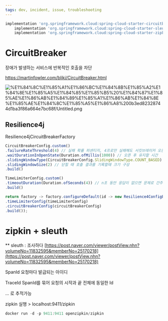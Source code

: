 ```yaml
---
tags: dev, incident, issue, troubleshooting
---
```


```jsx
implementation 'org.springframework.cloud:spring-cloud-starter-circuitbreaker-resilience4j'
	implementation 'org.springframework.cloud:spring-cloud-starter-sleuth'
	implementation 'org.springframework.cloud:spring-cloud-starter-zipkin:2.2.3.RELEASE'
```

# CircuitBreaker

장애가 발생하는 서비스에 반복적인 호출을 차단

https://martinfowler.com/bliki/CircuitBreaker.html

![%E1%84%8C%E1%85%A1%E1%86%BC%E1%84%8B%E1%85%A2%E1%84%8E%E1%85%A5%E1%84%85%E1%85%B5%20%E1%84%87%E1%85%AE%E1%86%AB%E1%84%89%E1%85%A1%E1%86%AB%E1%84%8E%E1%85%AE%E1%84%8C%E1%85%A5%E1%86%A8%200b3ed82328744d1ba3f86a664e7bc68f/Untitled.png](%E1%84%8C%E1%85%A1%E1%86%BC%E1%84%8B%E1%85%A2%E1%84%8E%E1%85%A5%E1%84%85%E1%85%B5%20%E1%84%87%E1%85%AE%E1%86%AB%E1%84%89%E1%85%A1%E1%86%AB%E1%84%8E%E1%85%AE%E1%84%8C%E1%85%A5%E1%86%A8%200b3ed82328744d1ba3f86a664e7bc68f/Untitled.png)

## Resilience4j

Resilience4jCircuitBreakerFactory

```jsx
CircuitBreakerConfig.custom()
.failureRateThreshold(4) // 실패 확률 퍼센티지, 4프로만 실패해도 서킷브레이커 오픈
.waitDurationInOpenState(Duration.ofMillis(1000)) // 오픈 후 유지할 시간
.slidingWindowType(CircuitBreakerConfig.SlidingWindowType.COUNT_BASED) // 닫힐 때 결과를 기록할 슬라이딩 창의 유형
.slidingWindowSize(2) // 닫힐 때 호출 결과를 기록할때 크기 구성 
.build()
```

```jsx
TimeLimiterConfig.custom()
.timeoutDuration(Duration.ofSeconds(4)) // n초 동안 응답이 없으면 문제로 간주한다
.build()
```

```jsx
return factory -> factory.configureDefault(id -> new Resilience4ConfigBuilder(id)
.timeLimiterConfig(timeLimiterConfig)
.circuitBreakerConfig(circuitBreakerConfig)
.build());
```

# zipkin + sleuth

** sleuth : 조사하다
[https://post.naver.com/viewer/postView.nhn?volumeNo=11832595&memberNo=25170218](https://post.naver.com/viewer/postView.nhn?volumeNo=11832595&memberNo=25170218)

SpanId 요청마다 발급되는 아이디

TraceId SpanId를 묶어 요청의 시작과 끝 전체에 동일한 Id

... 로 추적가능

zipkin 실행 > localhost:9411/zipkin

```jsx
docker run -d -p 9411:9411 openzipkin/zipkin
```